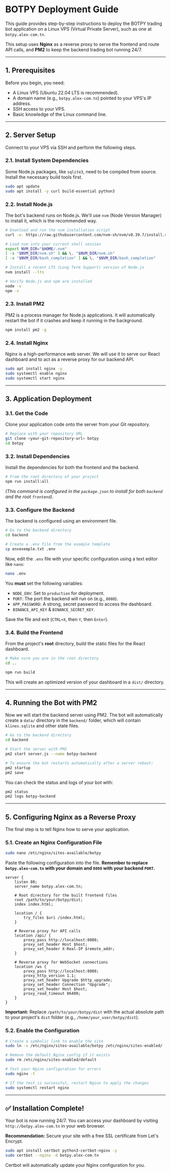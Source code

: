# BOTPY Deployment Guide

This guide provides step-by-step instructions to deploy the BOTPY trading bot application on a Linux VPS (Virtual Private Server), such as one at `botpy.alex-com.tn`.

This setup uses **Nginx** as a reverse proxy to serve the frontend and route API calls, and **PM2** to keep the backend trading bot running 24/7.

---

## 1. Prerequisites

Before you begin, you need:
- A Linux VPS (Ubuntu 22.04 LTS is recommended).
- A domain name (e.g., `botpy.alex-com.tn`) pointed to your VPS's IP address.
- SSH access to your VPS.
- Basic knowledge of the Linux command line.

---

## 2. Server Setup

Connect to your VPS via SSH and perform the following steps.

### 2.1. Install System Dependencies

Some Node.js packages, like `sqlite3`, need to be compiled from source. Install the necessary build tools first.

```bash
sudo apt update
sudo apt install -y curl build-essential python3
```

### 2.2. Install Node.js

The bot's backend runs on Node.js. We'll use `nvm` (Node Version Manager) to install it, which is the recommended way.

```bash
# Download and run the nvm installation script
curl -o- https://raw.githubusercontent.com/nvm-sh/nvm/v0.39.7/install.sh | bash

# Load nvm into your current shell session
export NVM_DIR="$HOME/.nvm"
[ -s "$NVM_DIR/nvm.sh" ] && \. "$NVM_DIR/nvm.sh"
[ -s "$NVM_DIR/bash_completion" ] && \. "$NVM_DIR/bash_completion"

# Install a recent LTS (Long Term Support) version of Node.js
nvm install --lts

# Verify Node.js and npm are installed
node -v
npm -v
```

### 2.3. Install PM2

PM2 is a process manager for Node.js applications. It will automatically restart the bot if it crashes and keep it running in the background.

```bash
npm install pm2 -g
```

### 2.4. Install Nginx

Nginx is a high-performance web server. We will use it to serve our React dashboard and to act as a reverse proxy for our backend API.

```bash
sudo apt install nginx -y
sudo systemctl enable nginx
sudo systemctl start nginx
```

---

## 3. Application Deployment

### 3.1. Get the Code

Clone your application code onto the server from your Git repository.

```bash
# Replace with your repository URL
git clone <your-git-repository-url> botpy
cd botpy
```

### 3.2. Install Dependencies

Install the dependencies for both the frontend and the backend.

```bash
# From the root directory of your project
npm run install:all
```
*(This command is configured in the `package.json` to install for both `backend` and the root `frontend`)*.

### 3.3. Configure the Backend

The backend is configured using an environment file.

```bash
# Go to the backend directory
cd backend

# Create a .env file from the example template
cp envexemple.txt .env
```

Now, edit the `.env` file with your specific configuration using a text editor like `nano`:

```bash
nano .env
```

You **must** set the following variables:
- `NODE_ENV`: Set to `production` for deployment.
- `PORT`: The port the backend will run on (e.g., `8080`).
- `APP_PASSWORD`: A strong, secret password to access the dashboard.
- `BINANCE_API_KEY` & `BINANCE_SECRET_KEY`.

Save the file and exit (`CTRL+X`, then `Y`, then `Enter`).

### 3.4. Build the Frontend

From the project's **root** directory, build the static files for the React dashboard.

```bash
# Make sure you are in the root directory
cd .. 

npm run build
```
This will create an optimized version of your dashboard in a `dist/` directory.

---

## 4. Running the Bot with PM2

Now we will start the backend server using PM2. The bot will automatically create a `data/` directory in the `backend/` folder, which will contain `klines.sqlite` and other state files.

```bash
# Go to the backend directory
cd backend

# Start the server with PM2
pm2 start server.js --name botpy-backend

# To ensure the bot restarts automatically after a server reboot:
pm2 startup
pm2 save
```

You can check the status and logs of your bot with:
```bash
pm2 status
pm2 logs botpy-backend
```

---

## 5. Configuring Nginx as a Reverse Proxy

The final step is to tell Nginx how to serve your application.

### 5.1. Create an Nginx Configuration File

```bash
sudo nano /etc/nginx/sites-available/botpy
```

Paste the following configuration into the file. **Remember to replace `botpy.alex-com.tn` with your domain and `8080` with your backend `PORT`.**

```nginx
server {
    listen 80;
    server_name botpy.alex-com.tn;

    # Root directory for the built frontend files
    root /path/to/your/botpy/dist; 
    index index.html;

    location / {
        try_files $uri /index.html;
    }

    # Reverse proxy for API calls
    location /api/ {
        proxy_pass http://localhost:8080;
        proxy_set_header Host $host;
        proxy_set_header X-Real-IP $remote_addr;
    }

    # Reverse proxy for WebSocket connections
    location /ws {
        proxy_pass http://localhost:8080;
        proxy_http_version 1.1;
        proxy_set_header Upgrade $http_upgrade;
        proxy_set_header Connection "Upgrade";
        proxy_set_header Host $host;
        proxy_read_timeout 86400;
    }
}
```
**Important:** Replace `/path/to/your/botpy/dist` with the actual absolute path to your project's `dist` folder (e.g., `/home/your_user/botpy/dist`).

### 5.2. Enable the Configuration

```bash
# Create a symbolic link to enable the site
sudo ln -s /etc/nginx/sites-available/botpy /etc/nginx/sites-enabled/

# Remove the default Nginx config if it exists
sudo rm /etc/nginx/sites-enabled/default

# Test your Nginx configuration for errors
sudo nginx -t

# If the test is successful, restart Nginx to apply the changes
sudo systemctl restart nginx
```

---

## ✅ Installation Complete!

Your bot is now running 24/7. You can access your dashboard by visiting `http://botpy.alex-com.tn` in your web browser.

**Recommendation:** Secure your site with a free SSL certificate from Let's Encrypt.
```bash
sudo apt install certbot python3-certbot-nginx -y
sudo certbot --nginx -d botpy.alex-com.tn
```
Certbot will automatically update your Nginx configuration for you.
